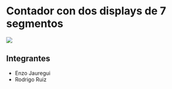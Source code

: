 #    Contador con dos displays de 7 segmentos

![]([https://github.com/RodrigoERuiz/TP_SPD/blob/main/imagen_para_md.jpg)

##    Integrantes
* Enzo Jauregui
* Rodrigo Ruiz
